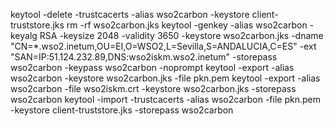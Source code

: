 keytool -delete -trustcacerts -alias wso2carbon -keystore client-truststore.jks
rm -rf wso2carbon.jks
keytool -genkey -alias wso2carbon -keyalg RSA -keysize 2048 -validity 3650 -keystore wso2carbon.jks -dname "CN=*.wso2.inetum,OU=EI,O=WSO2,L=Sevilla,S=ANDALUCIA,C=ES" -ext "SAN=IP:51.124.232.89,DNS:wso2iskm.wso2.inetum" -storepass wso2carbon -keypass wso2carbon -noprompt
keytool -export -alias wso2carbon -keystore wso2carbon.jks -file pkn.pem
keytool -export -alias wso2carbon -file wso2iskm.crt -keystore wso2carbon.jks -storepass wso2carbon
keytool -import -trustcacerts -alias wso2carbon -file pkn.pem -keystore client-truststore.jks -storepass wso2carbon